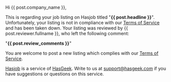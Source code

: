 Hi {{ post.company_name }},

This is regarding your job listing on Hasjob titled "**{{ post.headline }}**". Unfortunately, your listing is not in compliance with our [Terms of Service][tos] and has been taken down. Your listing was reviewed by {{ post.reviewer.fullname }}, who left the following comment:

"**{{ post.review_comments }}**"

You are welcome to post a new listing which complies with our [Terms of Service][tos].

[Hasjob][jb] is a service of [HasGeek][hg]. Write to us at support@hasgeek.com if you have suggestions or questions on this service.

[tos]: https://hasjob.co/tos
[jb]: https://hasjob.co/
[hg]: https://hasgeek.com/
